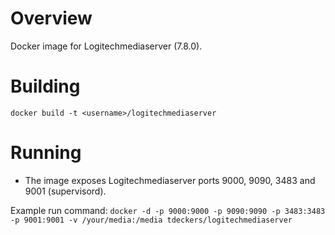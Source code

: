 Overview
========

Docker image for Logitechmediaserver (7.8.0).

Building
========

```docker build -t <username>/logitechmediaserver```

Running
=======

* The image exposes Logitechmediaserver ports 9000, 9090, 3483 and 9001 (supervisord).

Example run command:
```docker -d -p 9000:9000 -p 9090:9090 -p 3483:3483 -p 9001:9001 -v /your/media:/media tdeckers/logitechmediaserver```
